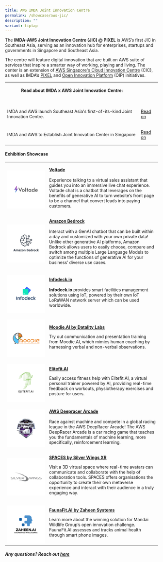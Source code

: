 ```yaml
---
title: AWS IMDA Joint Innovation Centre
permalink: /showcase/aws-jic/
description: ""
variant: tiptap
---
```

<p>The <strong>IMDA-AWS Joint Innovation Centre (JIC) @ PIXEL</strong> is AWS’s
first JIC in Southeast Asia, serving as an innovation hub for enterprises,
startups and governments in Singapore and Southeast Asia.</p>
<p>The centre will feature digital innovation that are built on AWS suite
of services that inspire a smarter way of working, playing and living.
The center is an extension of <a href="https://aws.amazon.com/government-education/cloud-innovation-centers/" rel="noopener noreferrer nofollow" target="_blank">AWS Singapore's Cloud Innovation Centre</a> (CIC),
as well as IMDA’s <a href="https://pixel.imda.gov.sg/" rel="noopener noreferrer nofollow" target="_blank">PIXEL</a> and <a href="https://www.openinnovation.sg/imda" rel="noopener noreferrer nofollow" target="_blank">Open Innovation Platform</a> (OIP)
initiatives.</p>
<table style="minWidth: 50px">
<colgroup>
<col>
<col>
</colgroup>
<tbody>
<tr>
<th rowspan="1" colspan="1">
<p>Read about IMDA x AWS Joint Innovation Centre:</p>
</th>
<th rowspan="1" colspan="1">
<p></p>
</th>
</tr>
<tr>
<td rowspan="1" colspan="1">
<p></p>
</td>
<td rowspan="1" colspan="1">
<p></p>
</td>
</tr>
<tr>
<td rowspan="1" colspan="1">
<p>IMDA and AWS launch Southeast Asia's first-of-its-kind Joint Innovation
Centre.</p>
</td>
<td rowspan="1" colspan="1">
<p><a href="https://pixel.imda.gov.sg/stories/aws-jic/" rel="noopener noreferrer nofollow" target="_blank">Read on</a>
</p>
</td>
</tr>
<tr>
<td rowspan="1" colspan="1">
<p>IMDA and AWS to Establish Joint Innovation Center in Singapore</p>
</td>
<td rowspan="1" colspan="1">
<p><a href="https://w.media/imda-aws-to-establish-joint-innovation-center-in-singapore/" rel="noopener noreferrer nofollow" target="_blank">Read on</a>
</p>
</td>
</tr>
</tbody>
</table>
<h4>Exhibition Showcase</h4>
<table style="minWidth: 50px">
<colgroup>
<col>
<col>
</colgroup>
<tbody>
<tr>
<td rowspan="1" colspan="1">
<p></p>
<div class="isomer-image-wrapper">
<img style="width: 100%" height="auto" width="100%" alt="" src="/images/Untitled_design__12_.png">
</div>
</td>
<td rowspan="1" colspan="1">
<p><strong><u>Voltade</u></strong>
<br><strong><br></strong>Experience talking to a virtual sales assistant that
guides you into an immersive live chat experience. Voltade chat is a chatbot
that leverages on the benefits of generative AI to turn website’s front
page to be a channel that convert leads into paying customers.</p>
</td>
</tr>
<tr>
<td rowspan="1" colspan="1">
<p></p>
<div class="isomer-image-wrapper">
<img style="width: 100%" height="auto" width="100%" alt="" src="/images/Amazon_BR__2_.png">
</div>
</td>
<td rowspan="1" colspan="1">
<p><strong><u>Amazon Bedrock</u></strong>
<br><strong><br></strong>Interact with a GenAI chatbot that can be built within
a day and customized with your own private data! Unlike other generative
AI platforms, Amazon Bedrock allows users to easily choose, compare and
switch among multiple Large Language Models to optimize the functions of
generative AI for your business’ diverse use cases.</p>
<p></p>
</td>
</tr>
<tr>
<td rowspan="1" colspan="1">
<p></p>
<div class="isomer-image-wrapper">
<img style="width: 100%" height="auto" width="100%" alt="" src="/images/3.png">
</div>
</td>
<td rowspan="1" colspan="1">
<p><strong><u>Infodeck.io</u></strong>
<br><strong><br>Infodeck.io </strong>provides smart facilities management
solutions using IoT, powered by their own IoT LoRaWAN network server which
can be used worldwide.</p>
</td>
</tr>
<tr>
<td rowspan="1" colspan="1">
<p></p>
<div class="isomer-image-wrapper">
<img style="width: 100%" height="auto" width="100%" alt="" src="/images/4.png">
</div>
</td>
<td rowspan="1" colspan="1">
<p><strong><u>Moodie.AI by Datality Labs</u></strong>
</p>
<p>Try out communication and presentation training from Moodie.AI, which
mimics human coaching by harnessing verbal and non-verbal observations.</p>
</td>
</tr>
<tr>
<td rowspan="1" colspan="1">
<p></p>
<div class="isomer-image-wrapper">
<img style="width: 100%" height="auto" width="100%" alt="" src="/images/elite.png">
</div>
</td>
<td rowspan="1" colspan="1">
<p><strong><u>Elitefit.AI</u></strong>
</p>
<p>Easily access fitness help with Elitefit.AI, a virtual personal trainer
powered by AI, providing real-time feedback on workouts, physiotherapy
exercises and posture for users.
<br>
</p>
</td>
</tr>
<tr>
<td rowspan="1" colspan="1">
<p></p>
<div class="isomer-image-wrapper">
<img style="width: 100%" height="auto" width="100%" alt="" src="/images/deep.png">
</div>
</td>
<td rowspan="1" colspan="1">
<p><strong><u>AWS Deepracer Arcade</u></strong>
<br><strong><br></strong>Race against machine and compete in a global racing
league in the AWS DeepRacer Arcade! The AWS DeepRacer Arcade is a car racing
game that teaches you the fundamentals of machine learning, more specifically,
reinforcement learning.</p>
</td>
</tr>
<tr>
<td rowspan="1" colspan="1">
<p></p>
<div class="isomer-image-wrapper">
<img style="width: 100%" height="auto" width="100%" alt="" src="/images/sw.png">
</div>
</td>
<td rowspan="1" colspan="1">
<p><strong><u>SPACES by Silver Wings XR</u></strong>
</p>
<p>Visit a 3D virtual space where real-time avatars can communicate and collaborate
with the help of collaboration tools. SPACES offers organisations the opportunity
to create their own metaverse experience and interact with their audience
in a truly engaging way.</p>
</td>
</tr>
<tr>
<td rowspan="1" colspan="1">
<p></p>
<div class="isomer-image-wrapper">
<img style="width: 100%" height="auto" width="100%" alt="" src="/images/zaheen_ai.png">
</div>
</td>
<td rowspan="1" colspan="1">
<p><strong><u>FaunaFit.AI by Zaheen Systems</u></strong>
</p>
<p>Learn more about the winning solution for Mandai Wildlife Group’s open
innovation challenge. FaunaFit.AI assesses and tracks animal health through
smart phone images.
<br>
</p>
</td>
</tr>
</tbody>
</table>
<h5>Any questions? Reach out <a href="mailto:farmji@amazon.com" rel="noopener noreferrer nofollow" target="_blank">here</a></h5>
<p></p>